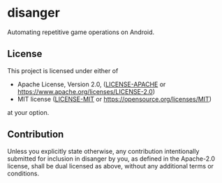 # disanger

Automating repetitive game operations on Android.

## License

This project is licensed under either of

- Apache License, Version 2.0, ([LICENSE-APACHE](LICENSE-APACHE) or https://www.apache.org/licenses/LICENSE-2.0)
- MIT license ([LICENSE-MIT](LICENSE-MIT) or https://opensource.org/licenses/MIT)

at your option.

## Contribution

Unless you explicitly state otherwise, any contribution intentionally submitted for inclusion in disanger by you, as
defined in the Apache-2.0 license, shall be dual licensed as above, without any additional terms or conditions.
